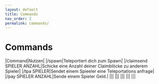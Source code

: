 ```yaml
---
layout: default
title: Commands
nav_order: 2
permalink: commands/
---
```


# Commands

|Command|Nutzen|
|/spawn|Teleportiert dich zum Spawn|
|/claimsend SPIELER ANZAHL|Schicke eine Anzahl deiner Claimblöcke zu anderem Spieler|
|/tpa SPIELER|Sendet einem Spieeler eine Teleportations anfrage|
|/pay  SPIELER ANZAHL|Sende einem Spieler Geld.|
|||
|||
|||
|||
|||
